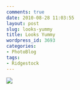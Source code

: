 ```yaml
---
comments: true
date: 2010-08-28 11:03:55
layout: post
slug: looks-yummy
title: Looks Yummy
wordpress_id: 3693
categories:
- PhotoBlog
tags:
- Ridgestock
---
```


![](http://ryanfitzer.com/main/wp-content/uploads/2010/08/2010-08-26-at-17-57-11.jpg)

